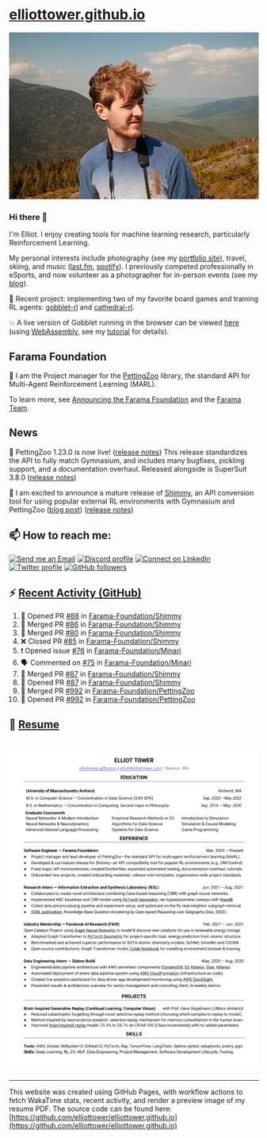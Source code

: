 # [elliottower.github.io](https://github.com/elliottower/elliottower.github.io)

[![A wild Elliot on Mt Washington](https://raw.githubusercontent.com/elliottower/elliottower.github.io/main/src/jpg/DSCF7539-600px.jpg?raw=true)](https://raw.githubusercontent.com/elliottower/elliottower.github.io/main/src/jpg/DSCF7539.jpg?raw=true)

### Hi there 👋

I'm Elliot. I enjoy creating tools for machine learning research, particularly Reinforcement Learning.

My personal interests include photography (see my [portfolio site](https://www.elliottower.com/)), travel, skiing, and music ([last.fm](https://www.last.fm/user/ajsdlfkwer), [spotify](https://open.spotify.com/user/12132818380)). I previously competed professionally in eSports, and now volunteer as a photographer for in-person events (see my [blog](https://www.elliottower.com/stories/?category=events)).

🤖 Recent project: implementing two of my favorite board games and training RL agents: [gobblet-rl](https://github.com/elliottower/gobblet-rl) and [cathedral-rl](https://github.com/elliottower/cathedral-rl). 

💥 A live version of Gobblet running in the browser can be viewed [here](https://elliottower.github.io/gobblet-rl/) (using [WebAssembly](https://webassembly.org/), see my [tutorial](https://github.com/elliottower/gobblet-rl/blob/main/tutorials/WebAssembly/web_assembly.md) for details).

## Farama Foundation

🚀 I am the Project manager for the [PettingZoo](https://github.com/Farama-Foundation/PettingZoo) library, the standard API for Multi-Agent Reinforcement Learning (MARL). 

To learn more, see [Announcing the Farama Foundation](https://farama.org/Announcing-The-Farama-Foundation) and the [Farama Team](https://farama.org/team).

## News

🎉 PettingZoo 1.23.0 is now live! ([release notes](https://github.com/Farama-Foundation/PettingZoo/releases/tag/1.23.0)) This release standardizes the API to fully match Gymnasium, and includes many bugfixes, pickling support, and a documentation overhaul. Released alongside is SuperSuit 3.8.0 ([release notes](https://github.com/Farama-Foundation/SuperSuit/releases/tag/3.8.0)) 

<!-- ![GitHub Release Date](https://img.shields.io/github/release-date/Farama-Foundation/PettingZoo) -->

🎉 I am excited to announce a mature release of [Shimmy](https://github.com/Farama-Foundation/Shimmy), an API conversion tool for using popular external RL environments with Gymnasium and PettingZoo ([blog post](https://farama.org/Announcing-Shimmy)) ([release notes](https://github.com/Farama-Foundation/Shimmy/releases/tag/v1.0.0)) 

## 📫 How to reach me:

 [![Send me an Email](https://img.shields.io/badge/email-elliot%40elliottower.com-blue)](mailto:elliot@elliottower.com)
 [![Discord profile](https://img.shields.io/badge/Discord-7289DA?style=flat&logo=discord&logoColor=white)](https://discord.com/users/83091537923145728)
 [![Connect on LinkedIn](https://img.shields.io/badge/--linkedin?label=LinkedIn&logo=LinkedIn&style=social)](https://www.linkedin.com/in/elliot-tower)
 [![Twitter profile](https://img.shields.io/twitter/follow/elliottower?style=social)](https://twitter.com/ElliotTower/)
 [![GitHub followers](https://img.shields.io/github/followers/elliottower?style=social)](https://github.com/elliottower/)

## ⚡ [Recent Activity (GitHub)](https://github.com/elliottower)

<!--START_SECTION:activity-->
1. 💪 Opened PR [#88](https://github.com/Farama-Foundation/Shimmy/pull/88) in [Farama-Foundation/Shimmy](https://github.com/Farama-Foundation/Shimmy)
2. 🎉 Merged PR [#86](https://github.com/Farama-Foundation/Shimmy/pull/86) in [Farama-Foundation/Shimmy](https://github.com/Farama-Foundation/Shimmy)
3. 🎉 Merged PR [#80](https://github.com/Farama-Foundation/Shimmy/pull/80) in [Farama-Foundation/Shimmy](https://github.com/Farama-Foundation/Shimmy)
4. ❌ Closed PR [#85](https://github.com/Farama-Foundation/Shimmy/pull/85) in [Farama-Foundation/Shimmy](https://github.com/Farama-Foundation/Shimmy)
5. ❗️ Opened issue [#76](https://github.com/Farama-Foundation/Minari/issues/76) in [Farama-Foundation/Minari](https://github.com/Farama-Foundation/Minari)
6. 🗣 Commented on [#75](https://github.com/Farama-Foundation/Minari/issues/75) in [Farama-Foundation/Minari](https://github.com/Farama-Foundation/Minari)
7. 🎉 Merged PR [#87](https://github.com/Farama-Foundation/Shimmy/pull/87) in [Farama-Foundation/Shimmy](https://github.com/Farama-Foundation/Shimmy)
8. 💪 Opened PR [#87](https://github.com/Farama-Foundation/Shimmy/pull/87) in [Farama-Foundation/Shimmy](https://github.com/Farama-Foundation/Shimmy)
9. 🎉 Merged PR [#992](https://github.com/Farama-Foundation/PettingZoo/pull/992) in [Farama-Foundation/PettingZoo](https://github.com/Farama-Foundation/PettingZoo)
10. 💪 Opened PR [#992](https://github.com/Farama-Foundation/PettingZoo/pull/992) in [Farama-Foundation/PettingZoo](https://github.com/Farama-Foundation/PettingZoo)
<!--END_SECTION:activity-->

## 📄 [Resume](https://elliottower.github.io/src/pdf/resume.pdf)

<!-- PDF-TO-MARKDOWN:START -->
![Page 1](src/png/page1.png "Page 1")
---
<!-- PDF-TO-MARKDOWN:END -->

----

This website was created using GitHub Pages, with workflow actions to fetch WakaTime stats, recent activity, and render a preview image of my resume PDF. The source code can be found here: [https://github.com/elliottower/elliottower.github.io](https://github.com/elliottower/elliottower.github.io)
